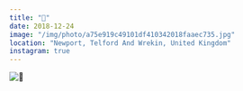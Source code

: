 ```yaml
---
title: "🥀"
date: 2018-12-24
image: "/img/photo/a75e919c49101df410342018faaec735.jpg"
location: "Newport, Telford And Wrekin, United Kingdom"
instagram: true
---
```


![🥀](/img/photo/a75e919c49101df410342018faaec735.jpg)
